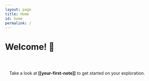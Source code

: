 ```yaml
---
layout: page
title: Home
id: home
permalink: /
---
```


# Welcome! 🌱

<p style="padding: 3em 1em; background: [[f5f7ff]]; border-radius: 4px;">
  Take a look at <span style="font-weight: bold">[[your-first-note]]</span> to get started on your exploration.
</p>

<style>
  .wrapper {
    max-width: 46em;
  }
</style>
